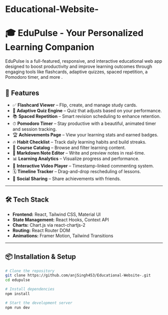 # Educational-Website-
# 🎓 EduPulse - Your Personalized Learning Companion

EduPulse is a full-featured, responsive, and interactive educational web app designed to boost productivity and improve learning outcomes through engaging tools like flashcards, adaptive quizzes, spaced repetition, a Pomodoro timer, and more .


## 🚀 Features

- ✅ **Flashcard Viewer** – Flip, create, and manage study cards.
- 🧠 **Adaptive Quiz Engine** – Quiz that adjusts based on your performance.
- 📚 **Spaced Repetition** – Smart revision scheduling to enhance retention.
- ⏱ **Pomodoro Timer** – Stay productive with a beautiful, animated timer and session tracking.
- 🏆 **Achievements Page** – View your learning stats and earned badges.
- 🔥 **Habit Checklist** – Track daily learning habits and build streaks.
- 📖 **Course Catalog** – Browse and filter learning content.
- 📑 **Markdown Note Editor** – Write and preview notes in real-time.
- 📊 **Learning Analytics** – Visualize progress and performance.
- 🎥 **Interactive Video Player** – Timestamp-linked commenting system.
- 🗓 **Timeline Tracker** – Drag-and-drop rescheduling of lessons.
- 📲 **Social Sharing** – Share achievements with friends.

---

## 🛠 Tech Stack

- **Frontend:** React, Tailwind CSS, Material UI
- **State Management:** React Hooks, Context API
- **Charts:** Chart.js via react-chartjs-2
- **Routing:** React Router DOM
- **Animations:** Framer Motion, Tailwind Transitions

---

## 📦 Installation & Setup

```bash
# Clone the repository
git clone https://github.com/anjSingh453/Educational-Website-.git
cd edupulse

# Install dependencies
npm install

# Start the development server
npm run dev
